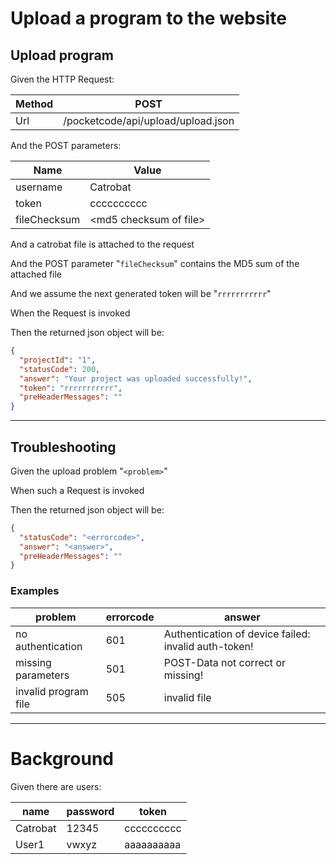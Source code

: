 # Upload a program to the website
> 

## Upload program
> 

Given the HTTP Request:

| Method | POST |
| --- | --- |
| Url | /pocketcode/api/upload/upload.json |
   
And the POST parameters:

| Name | Value |
| --- | --- |
| username | Catrobat |
| token | cccccccccc |
| fileChecksum | &lt;md5 checksum of file&gt; |
   
And a catrobat file is attached to the request
 
And the POST parameter "`fileChecksum`" contains the MD5 sum of the attached file
 
And we assume the next generated token will be "`rrrrrrrrrrr`"
 
When the Request is invoked
 
Then the returned json object will be:
```json
{
  "projectId": "1",
  "statusCode": 200,
  "answer": "Your project was uploaded successfully!",
  "token": "rrrrrrrrrrr",
  "preHeaderMessages": ""
}
```
 
 


---

## Troubleshooting
> 

Given the upload problem "`<problem>`"
 
When such a Request is invoked
 
Then the returned json object will be:
```json
{
  "statusCode": "<errorcode>",
  "answer": "<answer>",
  "preHeaderMessages": ""
}
```
 
 

### Examples
| problem | errorcode | answer |
| --- | --- | --- |
| no authentication | 601 | Authentication of device failed: invalid auth-token! |
| missing parameters | 501 | POST-Data not correct or missing! |
| invalid program file | 505 | invalid file |

---

  
# Background

Given there are users:

| name | password | token |
| --- | --- | --- |
| Catrobat | 12345 | cccccccccc |
| User1 | vwxyz | aaaaaaaaaa |
   
 